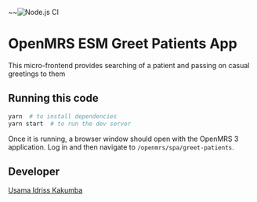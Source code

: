 ~~![Node.js CI](https://github.com/openmrs/openmrs-esm-greet-patients-app/workflows/Node.js%20CI/badge.svg)

# OpenMRS ESM Greet Patients App

This micro-frontend provides searching of a patient and passing on casual greetings to them


## Running this code

```sh
yarn  # to install dependencies
yarn start  # to run the dev server
```

Once it is running, a browser window
should open with the OpenMRS 3 application. Log in and then navigate to `/openmrs/spa/greet-patients`.

## Developer 
[Usama Idriss Kakumba](https://github.com/usamaidrsk)
